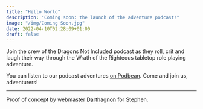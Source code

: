 ```yaml
---
title: "Hello World"
description: "Coming soon: the launch of the adventure podcast!"
image: "/img/Coming Soon.jpg"
date: 2022-04-10T02:28:09+01:00
draft: false
---
```


Join the crew of the Dragons Not Included podcast as they roll, crit and laugh their way through the Wrath of the Righteous tabletop role playing adventure.

You can listen to our podcast adventures [on Podbean](https://dragonsnotincluded.podbean.com/). Come and join us, adventurers!

----------------------
Proof of concept by webmaster [Darthagnon](https://robot-one.github.io/) for Stephen.
